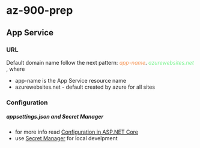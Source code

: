 # az-900-prep

## App Service
### URL
Default domain name follow the next pattern:
<span style="color:#F69555">*app-name*</span>.
<span style="color:#76F38B">*azurewebsites.net* </span>, where 
- app-name is the App Service resource name
- azurewebsites.net - default created by azure for all sites
### Configuration
##### appsettings.json and Secret Manager
- for more info read [Configuration in ASP.NET Core](https://learn.microsoft.com/en-us/aspnet/core/fundamentals/configuration/?view=aspnetcore-7.0)
- use [Secret Manager](https://learn.microsoft.com/en-us/aspnet/core/security/app-secrets?view=aspnetcore-7.0&tabs=windows) for local develpment

